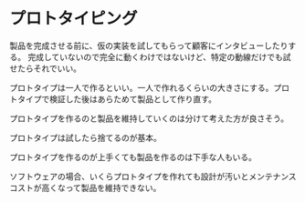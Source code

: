 # プロトタイピング

製品を完成させる前に、仮の実装を試してもらって顧客にインタビューしたりする。
完成していないので完全に動くわけではないけど、特定の動線だけでも試せたらそれでいい。

プロトタイプは一人で作るといい。一人で作れるくらいの大きさにする。プロトタイプで検証した後はあらためて製品として作り直す。

プロトタイプを作るのと製品を維持していくのは分けて考えた方が良さそう。

プロトタイプは試したら捨てるのが基本。

プロトタイプを作るのが上手くても製品を作るのは下手な人もいる。

ソフトウェアの場合、いくらプロトタイプを作れても設計が汚いとメンテナンスコストが高くなって製品を維持できない。
